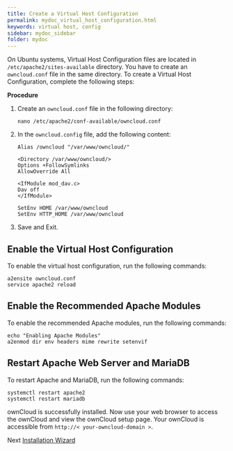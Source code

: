 ```yaml
---
title: Create a Virtual Host Configuration
permalink: mydoc_virtual_host_configuration.html
keywords: virtual host, config
sidebar: mydoc_sidebar
folder: mydoc
---
```

On Ubuntu systems, Virtual Host Configuration files are located in `/etc/apache2/sites-available` directory. You have to create an `owncloud.conf` file in the same directory. To create a Virtual Host Configuration, complete the following steps:


**Procedure**
1. Create an `owncloud.conf` file in the following directory:

    ```
    nano /etc/apache2/conf-available/owncloud.conf
    ```

2. In the `owncloud.config` file, add the following content:
    ```
    Alias /owncloud "/var/www/owncloud/"

    <Directory /var/www/owncloud/>
    Options +FollowSymlinks
    AllowOverride All

    <IfModule mod_dav.c>
    Dav off
    </IfModule>

    SetEnv HOME /var/www/owncloud
    SetEnv HTTP_HOME /var/www/owncloud
    ```
3. Save and Exit.

## Enable the Virtual Host Configuration

To enable the virtual host configuration, run the following commands:
```
a2ensite owncloud.conf
service apache2 reload
```

## Enable the Recommended Apache Modules

To enable the recommended Apache modules, run the following commands:
```
echo "Enabling Apache Modules"
a2enmod dir env headers mime rewrite setenvif
```

## Restart Apache Web Server and MariaDB

To restart Apache and MariaDB, run the following commands:
```
systemctl restart apache2
systemctl restart mariadb
```

ownCloud is successfully installed. Now use your web browser to access the ownCloud and view the ownCloud setup page. Your ownCloud is accessible from `http://< your-owncloud-domain >`.

Next [Installation Wizard](mydoc_installation_wizard.html)
